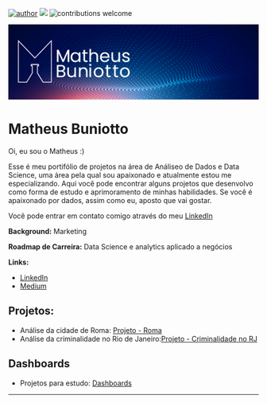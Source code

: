 [![author](https://img.shields.io/badge/author-matheusbuniotto-blue.svg)](https://www.linkedin.com/in/matheus-buniotto-96a662106/) [![](https://img.shields.io/badge/python-3.7+-blue.svg)](https://www.python.org/downloads/release/python-365/) ![contributions welcome](https://img.shields.io/badge/contributions-welcome-brightgreen.svg?style=flat)

<p align="center">
  <img src="banner_principal.png" >
</p>

# Matheus Buniotto

Oi, eu sou o Matheus :)

Esse é meu portifólio de projetos na área de Análiseo de Dados e Data Science, uma área pela qual sou apaixonado e atualmente estou me especializando. Aqui você pode encontrar alguns projetos que desenvolvo como forma de estudo e aprimoramento de minhas habilidades. Se você é apaixonado por dados, assim como eu, aposto que vai gostar. 

Você pode entrar em contato comigo através do meu [LinkedIn](https://www.linkedin.com/in/matheus-buniotto)

**Background:** Marketing

**Roadmap de Carreira:** Data Science e analytics aplicado a negócios

**Links:**
* [LinkedIn](https://www.linkedin.com/in/matheus-buniotto)
* [Medium](https://matheus-buniotto.medium.com/)


## Projetos:

* Análise da cidade de Roma: [Projeto - Roma](https://github.com/matheusbuniotto/portifolio/blob/main/Analisando%20os%20dados%20do%20Airbnb%20em%20Roma.ipynb)
* Análise da criminalidade no Rio de Janeiro:[Projeto - Criminalidade no RJ](https://github.com/matheusbuniotto/portifolio/blob/main/Projects/Analisando_a_Viol%C3%AAncia_no_Rio_de_Janeiro.ipynb)
## Dashboards
* Projetos para estudo: [Dashboards](https://github.com/matheusbuniotto/portifolio/blob/main/Analisando%20os%20dados%20do%20Airbnb%20em%20Roma.ipynb)
---

